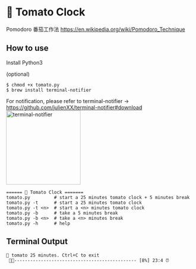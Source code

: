 # 🍅 Tomato Clock
Pomodoro 番茄工作法 https://en.wikipedia.org/wiki/Pomodoro_Technique

## How to use

Install Python3

(optional) 
```
$ chmod +x tomato.py
$ brew install terminal-notifier 
```
For notification, please refer to terminal-notifier -> https://github.com/julienXX/terminal-notifier#download
<img src="https://github.com/coolcode/tomato-clock/blob/master/screenshot.png?raw=true" alt="terminal-notifier" width="200"/>

```
====== 🍅 Tomato Clock =======
tomato.py         # start a 25 minutes tomato clock + 5 minutes break
tomato.py -t      # start a 25 minutes tomato clock
tomato.py -t <n>  # start a <n> minutes tomato clock
tomato.py -b      # take a 5 minutes break
tomato.py -b <n>  # take a <n> minutes break
tomato.py -h      # help
```

## Terminal Output
```
🍅 tomato 25 minutes. Ctrl+C to exit
 🍅🍅---------------------------------------------- [8%] 23:4 ⏰ 
```

